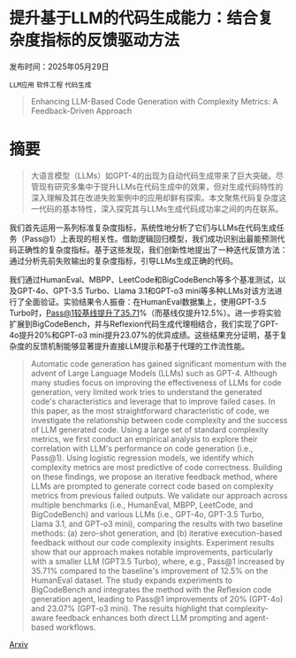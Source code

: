 # 提升基于LLM的代码生成能力：结合复杂度指标的反馈驱动方法

发布时间：2025年05月29日

`LLM应用` `软件工程` `代码生成`

> Enhancing LLM-Based Code Generation with Complexity Metrics: A Feedback-Driven Approach

# 摘要

> 大语言模型（LLMs）如GPT-4的出现为自动代码生成带来了巨大突破。尽管现有研究多集中于提升LLMs在代码生成中的效果，但对生成代码特性的深入理解及其在改进失败案例中的应用却鲜有探索。本文聚焦代码复杂度这一代码的基本特性，深入探究其与LLMs生成代码成功率之间的内在联系。

我们首先运用一系列标准复杂度指标，系统性地分析了它们与LLMs在代码生成任务（Pass@1）上表现的相关性。借助逻辑回归模型，我们成功识别出最能预测代码正确性的复杂度指标。基于这些发现，我们创新性地提出了一种迭代反馈方法：通过分析先前失败输出的复杂度指标，引导LLMs生成正确的代码。

我们通过HumanEval、MBPP、LeetCode和BigCodeBench等多个基准测试，以及GPT-4o、GPT-3.5 Turbo、Llama 3.1和GPT-o3 mini等多种LLMs对该方法进行了全面验证。实验结果令人振奋：在HumanEval数据集上，使用GPT-3.5 Turbo时，Pass@1较基线提升了35.71%（而基线仅提升12.5%）。进一步将实验扩展到BigCodeBench，并与Reflexion代码生成代理相结合，我们实现了GPT-4o提升20%和GPT-o3 mini提升23.07%的优异成绩。这些结果充分证明，基于复杂度的反馈机制能够显著提升直接LLM提示和基于代理的工作流性能。

> Automatic code generation has gained significant momentum with the advent of Large Language Models (LLMs) such as GPT-4. Although many studies focus on improving the effectiveness of LLMs for code generation, very limited work tries to understand the generated code's characteristics and leverage that to improve failed cases. In this paper, as the most straightforward characteristic of code, we investigate the relationship between code complexity and the success of LLM generated code. Using a large set of standard complexity metrics, we first conduct an empirical analysis to explore their correlation with LLM's performance on code generation (i.e., Pass@1). Using logistic regression models, we identify which complexity metrics are most predictive of code correctness. Building on these findings, we propose an iterative feedback method, where LLMs are prompted to generate correct code based on complexity metrics from previous failed outputs. We validate our approach across multiple benchmarks (i.e., HumanEval, MBPP, LeetCode, and BigCodeBench) and various LLMs (i.e., GPT-4o, GPT-3.5 Turbo, Llama 3.1, and GPT-o3 mini), comparing the results with two baseline methods: (a) zero-shot generation, and (b) iterative execution-based feedback without our code complexity insights. Experiment results show that our approach makes notable improvements, particularly with a smaller LLM (GPT3.5 Turbo), where, e.g., Pass@1 increased by 35.71% compared to the baseline's improvement of 12.5% on the HumanEval dataset. The study expands experiments to BigCodeBench and integrates the method with the Reflexion code generation agent, leading to Pass@1 improvements of 20% (GPT-4o) and 23.07% (GPT-o3 mini). The results highlight that complexity-aware feedback enhances both direct LLM prompting and agent-based workflows.

[Arxiv](https://arxiv.org/abs/2505.23953)